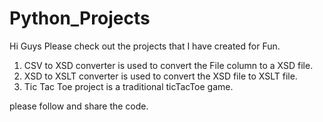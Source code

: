 # Python_Projects

Hi Guys Please check out the projects that I have created for Fun.

1. CSV to XSD converter is used to convert the File column to a XSD file.
2. XSD to XSLT converter is used to convert the XSD file to XSLT file.
3. Tic Tac Toe project is a traditional ticTacToe game.


please follow and share the code.
